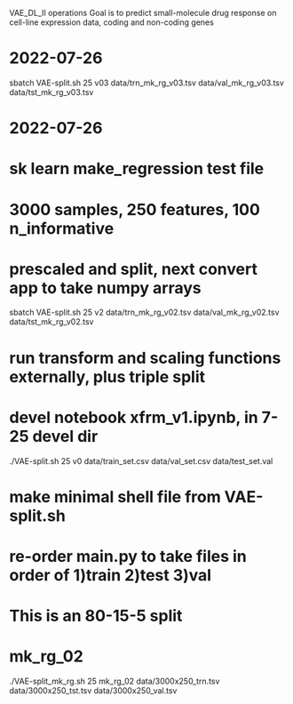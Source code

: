 VAE_DL_II operations
Goal is to predict small-molecule drug response on
    cell-line expression data, coding and non-coding genes

# 2022-07-26
sbatch VAE-split.sh 25 v03 data/trn_mk_rg_v03.tsv data/val_mk_rg_v03.tsv data/tst_mk_rg_v03.tsv

# 2022-07-26
# sk learn make_regression test file
# 3000 samples, 250 features, 100 n_informative
# prescaled and split, next convert app to take numpy arrays
sbatch VAE-split.sh 25 v2 data/trn_mk_rg_v02.tsv data/val_mk_rg_v02.tsv data/tst_mk_rg_v02.tsv

# run transform and scaling functions externally, plus triple split
# devel notebook xfrm_v1.ipynb, in 7-25 devel dir
./VAE-split.sh 25 v0 data/train_set.csv data/val_set.csv data/test_set.val

# make minimal shell file from VAE-split.sh
# re-order main.py to take files in order of 1)train 2)test 3)val
# This is an 80-15-5 split

# mk_rg_02
./VAE-split_mk_rg.sh 25 mk_rg_02 data/3000x250_trn.tsv data/3000x250_tst.tsv data/3000x250_val.tsv

